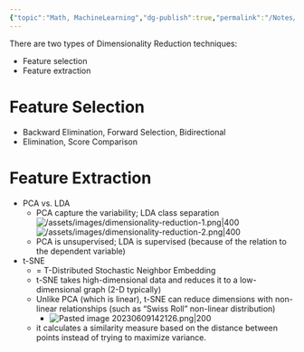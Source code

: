 ```yaml
---
{"topic":"Math, MachineLearning","dg-publish":true,"permalink":"/Notes/Dimensionality Reduction/","dgPassFrontmatter":true,"noteIcon":""}
---
```



There are two types of Dimensionality Reduction techniques:  
- Feature selection
- Feature extraction
# Feature Selection
- Backward Elimination, Forward Selection, Bidirectional
- Elimination, Score Comparison

# Feature Extraction
- PCA vs. LDA
	- PCA capture the variability; LDA class separation
		![/assets/images/dimensionality-reduction-1.png|400](/img/user/assets/images/dimensionality-reduction-1.png)
		![/assets/images/dimensionality-reduction-2.png|400](/img/user/assets/images/dimensionality-reduction-2.png)
	- PCA is unsupervised; LDA is supervised (because of the relation to the dependent variable)
- t-SNE 
	- = T-Distributed Stochastic Neighbor Embedding
	- t-SNE takes high-dimensional data and reduces it to a low-dimensional graph (2-D typically)
	- Unlike PCA (which is linear), t-SNE can reduce dimensions with non-linear relationships (such as “Swiss Roll” non-linear distribution)
		- ![Pasted image 20230609142126.png|200](/img/user/assets/images/Pasted%20image%2020230609142126.png)
	- it calculates a similarity measure based on the distance between points instead of trying to maximize variance.
